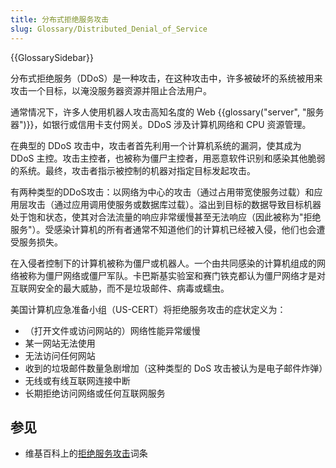 ```yaml
---
title: 分布式拒绝服务攻击
slug: Glossary/Distributed_Denial_of_Service
---
```


{{GlossarySidebar}}

分布式拒绝服务（DDoS）是一种攻击，在这种攻击中，许多被破坏的系统被用来攻击一个目标，以淹没服务器资源并阻止合法用户。

通常情况下，许多人使用机器人攻击高知名度的 Web {{glossary("server", "服务器")}}，如银行或信用卡支付网关。DDoS 涉及计算机网络和 CPU 资源管理。

在典型的 DDoS 攻击中，攻击者首先利用一个计算机系统的漏洞，使其成为 DDoS 主控。攻击主控者，也被称为僵尸主控者，用恶意软件识别和感染其他脆弱的系统。最终，攻击者指示被控制的机器对指定目标发起攻击。

有两种类型的DDoS攻击：以网络为中心的攻击（通过占用带宽使服务过载）和应用层攻击（通过应用调用使服务或数据库过载）。溢出到目标的数据导致目标机器处于饱和状态，使其对合法流量的响应非常缓慢甚至无法响应（因此被称为"拒绝服务"）。受感染计算机的所有者通常不知道他们的计算机已经被入侵，他们也会遭受服务损失。

在入侵者控制下的计算机被称为僵尸或机器人。一个由共同感染的计算机组成的网络被称为僵尸网络或僵尸军队。卡巴斯基实验室和赛门铁克都认为僵尸网络才是对互联网安全的最大威胁，而不是垃圾邮件、病毒或蠕虫。

美国计算机应急准备小组（US-CERT）将拒绝服务攻击的症状定义为：

- （打开文件或访问网站的）网络性能异常缓慢
- 某一网站无法使用
- 无法访问任何网站
- 收到的垃圾邮件数量急剧增加（这种类型的 DoS 攻击被认为是电子邮件炸弹）
- 无线或有线互联网连接中断
- 长期拒绝访问网络或任何互联网服务

## 参见

- 维基百科上的[拒绝服务攻击](https://zh.wikipedia.org/zh-cn/阻斷服務攻擊)词条
